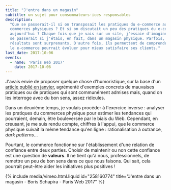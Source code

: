 ```yaml
---
title: "J'entre dans un magasin"
subtitle: un sujet pour consommateurs·ices responsables
description:
  "Que se passerait-il si on transposait les pratiques du e-commerce aux
  commerces physiques ? Et si on discutait un peu des pratiques du e-commerce
  aujourd'hui ? Chaque fois que je vais sur un site, j'essaie d'imaginer ce qui
  se passerait si j'étais, en fait, dans un magasin physique. Parfois, les
  résultats sont surprenants. D'autre fois, ils permettent de comprendre comment
  le e-commerce pourrait évoluer pour mieux satisfaire ses clients."
last_date: 2017-10-06
events:
  - name: 'Paris Web 2017'
    date: 2017-10-06
---
```


J'avais envie de proposer quelque chose d'humoristique, sur la base d'un
[article publié en janvier](/2017/01/j-entre-dans-un-magasin/ "J'entre dans un magasin - Boris Schapira"),
agrémenté d'exemples concrets de mauvaises pratiques ou de pratiques qui sont
communément admises mais, quand on les interroge avec du bon sens, assez
ridicules.

Dans un deuxième temps, je voulais procéder à l'exercice inverse : analyser les
pratiques du commerces physique pour estimer les tendances qui pourraient,
demain, être bouleversée par le biais du Web. Cependant, en creusant, je me suis
rendu compte, chiffres à l'appui, que le commerce physique suivait la même
tendance qu'en ligne : rationalisation à outrance, _dark patterns_…

Pourtant, le commerce fonctionne sur l'établissement d'une relation de confiance
entre deux parties. Choisir de maintenir ou non cette confiance est une question
de **valeurs**. Il ne tient qu'à nous, professionnels, de remettre un peu de bon
sens dans ce que nous faisons. Qui sait, cela pourrait peut-être aider les
initiatives plus positives !

{% include media/vimeo.html.liquid id="258160774" title="J&#039;entre dans un magasin - Boris Schapira - Paris Web 2017" %}

